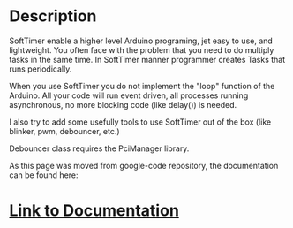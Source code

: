# Description #

SoftTimer enable a higher level Arduino programing, jet easy to use, and lightweight. You often face with the problem that you need to do multiply tasks in the same time. In SoftTimer manner programmer creates Tasks that runs periodically.

When you use SoftTimer you do not implement the "loop" function of the Arduino. All your code will run event driven, all processes running asynchronous, no more blocking code (like delay()) is needed.

I also try to add some usefully tools to use SoftTimer out of the box (like blinker, pwm, debouncer, etc.)

Debouncer class requires the PciManager library. 

As this page was moved from google-code repository, the documentation can be found here:

# [Link to Documentation](https://github.com/prampec/arduino-softtimer/blob/wiki/SoftTimer.md) #
